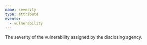 ```yaml
---
name: severity
type: attribute
events:
  - vulnerability
---
```


The severity of the vulnerability assigned by the disclosing agency.
